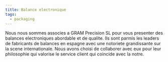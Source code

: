 ```yaml
---
title: Balance electronique
tags:
  - packaging
---
```

N﻿ous nous sommes associes a GRAM Precision SL pour vous presenter des balances electroniques abordable et de qualite. Ils sont parmis les leaders de fabricants de balances en espagne avec une notoriete grandissante sur la scene internationale. Nous avons choisi de collaborer avec eux pour leur philosophie qui valorise le service client qui coincide avec la notre.